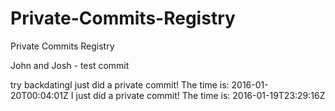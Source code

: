 # Private-Commits-Registry
Private Commits Registry

John and Josh - test commit

try backdatingI just did a private commit! The time is: 2016-01-20T00:04:01Z
I just did a private commit! The time is: 2016-01-19T23:29:16Z
